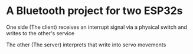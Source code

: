 # A Bluetooth project for two ESP32s
One side (The client) receives an interrupt signal via a physical switch and writes to the other's service


The other (The server) interprets that write into servo movements
